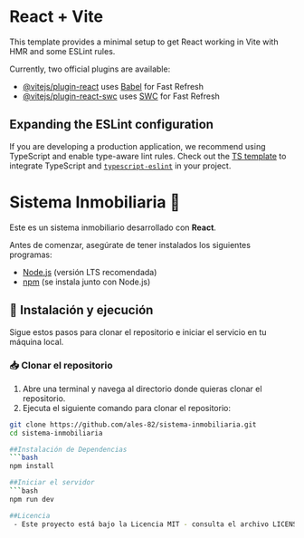 # React + Vite

This template provides a minimal setup to get React working in Vite with HMR and some ESLint rules.

Currently, two official plugins are available:

- [@vitejs/plugin-react](https://github.com/vitejs/vite-plugin-react/blob/main/packages/plugin-react/README.md) uses [Babel](https://babeljs.io/) for Fast Refresh
- [@vitejs/plugin-react-swc](https://github.com/vitejs/vite-plugin-react-swc) uses [SWC](https://swc.rs/) for Fast Refresh

## Expanding the ESLint configuration

If you are developing a production application, we recommend using TypeScript and enable type-aware lint rules. Check out the [TS template](https://github.com/vitejs/vite/tree/main/packages/create-vite/template-react-ts) to integrate TypeScript and [`typescript-eslint`](https://typescript-eslint.io) in your project.
# Sistema Inmobiliaria 🏡

Este es un sistema inmobiliario desarrollado con **React**.

Antes de comenzar, asegúrate de tener instalados los siguientes programas:

- [Node.js](https://nodejs.org/) (versión LTS recomendada)
- [npm](https://www.npmjs.com/) (se instala junto con Node.js)

## 🚀 Instalación y ejecución

Sigue estos pasos para clonar el repositorio e iniciar el servicio en tu máquina local.

### 📥 Clonar el repositorio
1. Abre una terminal y navega al directorio donde quieras clonar el repositorio.
2. Ejecuta el siguiente comando para clonar el repositorio:

```bash
git clone https://github.com/ales-82/sistema-inmobiliaria.git
cd sistema-inmobiliaria

##Instalación de Dependencias
```bash
npm install

##Iniciar el servidor
```bash
npm run dev

##Licencia
 - Este proyecto está bajo la Licencia MIT - consulta el archivo LICENSE para más detalles.

